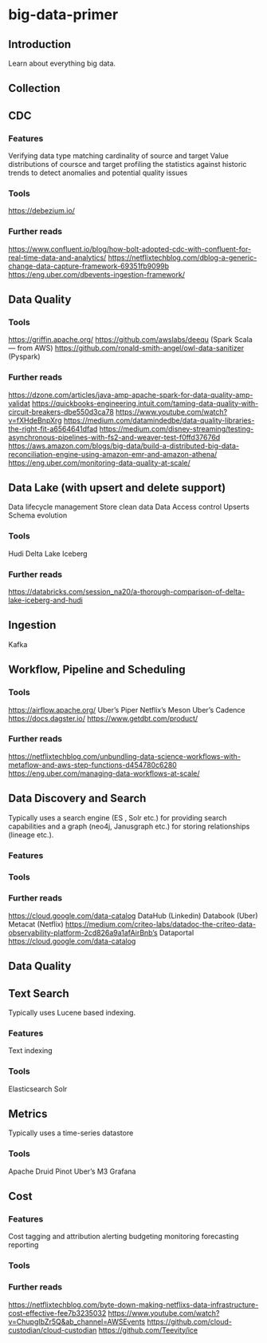 # big-data-primer

## Introduction 

Learn about everything big data. 

## Collection

## CDC

### Features

Verifying data type matching
cardinality of source and target
Value distributions of coursce and target
profiling the statistics against historic trends to detect anomalies and potential quality issues

### Tools

https://debezium.io/

### Further reads

https://www.confluent.io/blog/how-bolt-adopted-cdc-with-confluent-for-real-time-data-and-analytics/
https://netflixtechblog.com/dblog-a-generic-change-data-capture-framework-69351fb9099b
https://eng.uber.com/dbevents-ingestion-framework/


## Data Quality

### Tools

https://griffin.apache.org/
https://github.com/awslabs/deequ (Spark Scala — from AWS)
https://github.com/ronald-smith-angel/owl-data-sanitizer (Pyspark)

### Further reads

https://dzone.com/articles/java-amp-apache-spark-for-data-quality-amp-validat
https://quickbooks-engineering.intuit.com/taming-data-quality-with-circuit-breakers-dbe550d3ca78
https://www.youtube.com/watch?v=fXHdeBnpXrg
https://medium.com/datamindedbe/data-quality-libraries-the-right-fit-a6564641dfad
https://medium.com/disney-streaming/testing-asynchronous-pipelines-with-fs2-and-weaver-test-f0ffd37676d
https://aws.amazon.com/blogs/big-data/build-a-distributed-big-data-reconciliation-engine-using-amazon-emr-and-amazon-athena/
https://eng.uber.com/monitoring-data-quality-at-scale/


## Data Lake (with upsert and delete support)
Data lifecycle management
Store clean data 
Data Access control
Upserts
Schema evolution

### Tools
Hudi
Delta Lake
Iceberg

### Further reads
https://databricks.com/session_na20/a-thorough-comparison-of-delta-lake-iceberg-and-hudi

 
## Ingestion

Kafka


## Workflow, Pipeline and Scheduling


### Tools

https://airflow.apache.org/
Uber’s Piper
Netflix’s Meson
Uber’s Cadence 
https://docs.dagster.io/
https://www.getdbt.com/product/


### Further reads

https://netflixtechblog.com/unbundling-data-science-workflows-with-metaflow-and-aws-step-functions-d454780c6280
https://eng.uber.com/managing-data-workflows-at-scale/ 

## Data Discovery and Search

Typically uses a search engine (ES , Solr etc.) for providing search capabilities and a graph (neo4j, Janusgraph etc.) for storing relationships (lineage etc.).

### Features


### Tools


### Further reads

https://cloud.google.com/data-catalog
DataHub (Linkedin)
Databook (Uber)
Metacat (Netflix)
https://medium.com/criteo-labs/datadoc-the-criteo-data-observability-platform-2cd826a9a1afAirBnb’s Dataportal
https://cloud.google.com/data-catalog

## Data Quality

## Text Search 

Typically uses Lucene based indexing.

### Features
Text indexing

### Tools

Elasticsearch
Solr

## Metrics

Typically uses a time-series datastore

### Tools
Apache Druid
Pinot
Uber’s M3
Grafana

## Cost

### Features

Cost tagging and attribution
alerting
budgeting
monitoring
forecasting
reporting

### Tools

### Further reads

https://netflixtechblog.com/byte-down-making-netflixs-data-infrastructure-cost-effective-fee7b3235032
https://www.youtube.com/watch?v=ChupgIbZr5Q&ab_channel=AWSEvents
https://github.com/cloud-custodian/cloud-custodian
https://github.com/Teevity/ice

